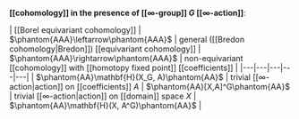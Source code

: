 
**[[cohomology]] in the presence of [[∞-group]] $G$ [[∞-action]]**:

| [[Borel equivariant cohomology]] |  $\phantom{AAA}\leftarrow\phantom{AAA}$ | general ([[Bredon cohomology|Bredon]]) [[equivariant cohomology]] | $\phantom{AAA}\rightarrow\phantom{AAA}$ | non-equivariant [[cohomology]] with [[homotopy fixed point]] [[coefficients]]  |
|---|---|---|---|---|
| $\phantom{AA}\mathbf{H}(X_G, A)\phantom{AA}$ |  trivial [[∞-action|action]] on [[coefficients]] $A$ | $\phantom{AA}[X,A]^G\phantom{AA}$ | trivial [[∞-action|action]] on [[domain]] space $X$ |  $\phantom{AA}\mathbf{H}(X, A^G)\phantom{AA}$ |
